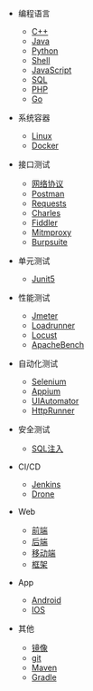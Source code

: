 <!-- _navbar.md -->

* 编程语言

  * [C++](/编程语言/C++.md)
  * [Java](/编程语言/Java.md)
  * [Python](/编程语言/Python.md)
  * [Shell](/编程语言/Shell.md)
  * [JavaScript](/编程语言/JavaScript.md)
  * [SQL](/编程语言/SQL.md)  
  * [PHP](/编程语言/PHP.md)
  * [Go](/编程语言/Go.md)

* 系统容器

  * [Linux](/系统容器/Linux.md)
  * [Docker](/系统容器/Docker.md)
  
* 接口测试

  * [网络协议](/接口测试/网络协议.md)
  * [Postman](/接口测试/Postman.md)
  * [Requests](/接口测试/Requests.md)
  * [Charles](/接口测试/Charles.md)
  * [Fiddler](/接口测试/Fiddler.md)
  * [Mitmproxy](/接口测试/Mitmproxy.md)
  * [Burpsuite](/接口测试/Burpsuite.md)
  
* 单元测试

  * [Junit5](/单元测试/Junit5.md)
  
* 性能测试

  * [Jmeter](/性能测试/Jmeter.md)
  * [Loadrunner](/性能测试/Loadrunner.md)
  * [Locust](/性能测试/Jmeter.md)
  * [ApacheBench](/性能测试/ApacheBench.md)
  
* 自动化测试

  * [Selenium](/自动化测试/Selenium.md)
  * [Appium](/自动化测试/Appium.md)
  * [UIAutomator](/自动化测试/UIAutomator.md)
  * [HttpRunner](/自动化测试/HttpRunner.md)
  
* 安全测试

  * [SQL注入](/安全测试/SQL注入.md)

* CI/CD

  * [Jenkins](/CICD/Jenkins.md)
  * [Drone](/CICD/Drone.md)
  
* Web

  * [前端](/Web/)
  * [后端](/Web/)
  * [移动端](/Web/)
  * [框架](/Web/)
  
* App

  * [Android](/App/AM.md)
  * [IOS](/App/)
  
* 其他

  * [镜像](/其他/镜像.md)
  * [git](/其他/git.md)
  * [Maven](/其他/Maven.md)
  * [Gradle](/其他/Gradle.md)
  